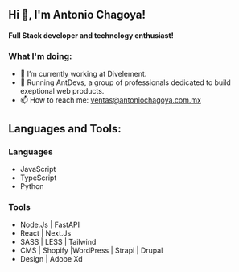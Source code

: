 ## Hi 👋, I'm Antonio Chagoya!
#### Full Stack developer and technology enthusiast!


 ### What I'm doing: 
 
- 🔭 I’m currently working at Divelement.
- 🐜 Running AntDevs, a group of professionals dedicated to build exeptional web products.
- 📫 How to reach me: ventas@antoniochagoya.com.mx 

## Languages and Tools: 
### Languages 
- JavaScript
- TypeScript
- Python

### Tools
- Node.Js | FastAPI
- React | Next.Js
- SASS | LESS | Tailwind
- CMS | Shopify |WordPress | Strapi | Drupal
- Design | Adobe Xd
